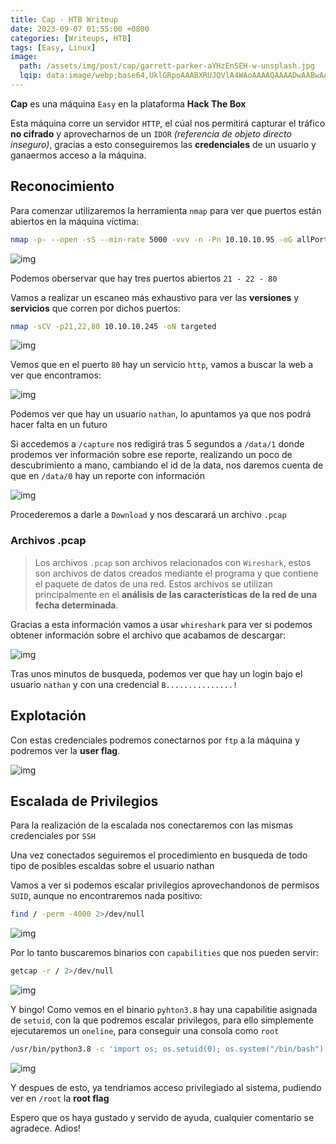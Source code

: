 ```yaml
---
title: Cap - HTB Writeup
date: 2023-09-07 01:55:00 +0800
categories: [Writeups, HTB]
tags: [Easy, Linux]
image:
  path: /assets/img/post/cap/garrett-parker-aYHzEnSEH-w-unsplash.jpg
  lqip: data:image/webp;base64,UklGRpoAAABXRUJQVlA4WAoAAAAQAAAADwAABwAAQUxQSDIAAAARL0AmbZurmr57yyIiqE8oiG0bejIYEQTgqiDA9vqnsUSI6H+oAERp2HZ65qP/VIAWAFZQOCBCAAAA8AEAnQEqEAAIAAVAfCWkAALp8sF8rgRgAP7o9FDvMCkMde9PK7euH5M1m6VWoDXf2FkP3BqV0ZYbO6NA/VFIAAAA
---
```


**Cap** es una máquina ```Easy``` en la plataforma **Hack The Box**

Esta máquina corre un servidor ```HTTP```, el cúal nos permitirá capturar el tráfico **no cifrado** y aprovecharnos de un ```IDOR``` *(referencia de objeto directo inseguro)*, gracias a esto conseguiremos las **credenciales** de un usuario y ganaermos acceso a la máquina.

## **Reconocimiento**

Para comenzar utilizaremos la herramienta ```nmap``` para ver que puertos están abiertos en la máquina víctima:

```bash
nmap -p- --open -sS --min-rate 5000 -vvv -n -Pn 10.10.10.95 -oG allPorts
```

![img](/assets/img/post/cap/27601d24-4bb1-4fe0-a372-65128d4ec88c.png)

Podemos oberservar que hay tres puertos abiertos ```21 - 22 - 80```

Vamos a realizar un escaneo más exhaustivo para ver las **versiones** y **servicios** que corren por dichos puertos:

```bash
nmap -sCV -p21,22,80 10.10.10.245 -oN targeted
```

![img](/assets/img/post/cap/6988a938-89c7-4f6b-a87f-a32295ebb5f9.png)

Vemos que en el puerto ```80``` hay un servicio ```http```, vamos a buscar la web a ver que encontramos:

![img](/assets/img/post/cap/02f91c54-e996-4b0b-a5a8-6bb4ce741d5f.png)

Podemos ver que hay un usuario ```nathan```, lo apuntamos ya que nos podrá hacer falta en un futuro

Si accedemos a ```/capture``` nos redigirá tras 5 segundos a ```/data/1``` donde prodemos ver información sobre ese reporte, realizando un poco de descubrimiento a mano, cambiando el id de la data, nos daremos cuenta de que en ```/data/0``` hay un reporte con información

![img](/assets/img/post/cap/23bf5c97-71c9-4722-86dd-bae6ae365ebe.png)

Procederemos a darle a ```Download``` y nos descarará un archivo ```.pcap```

### Archivos .pcap

> Los archivos ```.pcap``` son archivos relacionados con ```Wireshark```, estos son archivos de datos creados mediante el programa y que contiene el paquete de datos de una red. Estos archivos se utilizan principalmente en el **análisis de las características de la red de una fecha determinada**.

Gracias a esta información vamos a usar ```whireshark``` para ver si podemos obtener información sobre el archivo que acabamos de descargar:

![img](/assets/img/post/cap/9f059673-2d40-4575-a6dd-32e7407ea6a9.png)

Tras unos minutos de busqueda, podemos ver que hay un login bajo el usuario ```nathan``` y con una credencial ```B...............!```

## Explotación

Con estas credenciales podremos conectarnos por ```ftp``` a la máquina y podremos ver la **user flag**.

![img](/assets/img/post/cap/49772912-9c2d-4419-be46-54ffcceb37cb.png)

## Escalada de Privilegios

Para la realización de la escalada nos conectaremos con las mismas credenciales por ```SSH```

Una vez conectados seguiremos el procedimiento en busqueda de todo tipo de posibles escaldas sobre el usuario nathan

Vamos a ver si podemos escalar privilegios aprovechandonos de permisos ```SUID```, aunque no encontraremos nada positivo:

```bash
find / -perm -4000 2>/dev/null
```

![img](/assets/img/post/cap/70554d01-5ff4-4872-afca-ea373cf6c3b0.png)

Por lo tanto buscaremos binarios con ```capabilities``` que nos pueden servir:

```bash
getcap -r / 2>/dev/null
```

![img](/assets/img/post/cap/02a4ee85-e5ca-4f6f-8571-3470fdffaf70.png)

Y bingo! Como vemos en el binario ```pyhton3.8``` hay una capabilitie asignada de ```setuid```, con la que podremos escalar privilegos, para ello simplemente ejecutaremos un ```oneline```, para conseguir una consola como ```root```

```bash
/usr/bin/python3.8 -c 'import os; os.setuid(0); os.system("/bin/bash");'
```

![img](/assets/img/post/cap/ff094ce5-1a72-4ea6-982c-05e55a5118b8.png)

Y despues de esto, ya tendriamos acceso privilegiado al sistema, pudiendo ver en ```/root``` la **root flag**

Espero que os haya gustado y servido de ayuda, cualquier comentario se agradece. Adios!